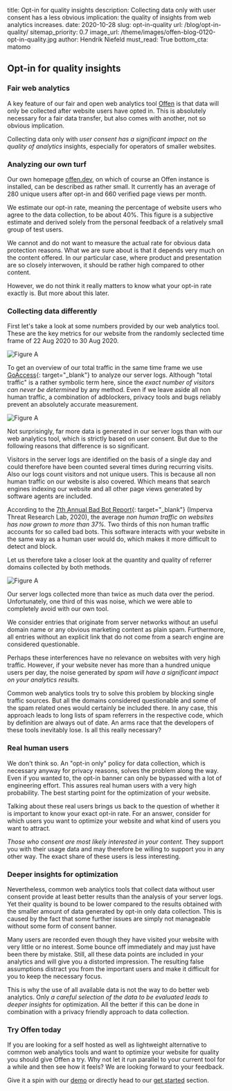 title: Opt-in for quality insights
description: Collecting data only with user consent has a less obvious implication: the quality of insights from web analytics increases.
date: 2020-10-28
slug: opt-in-quality
url: /blog/opt-in-quality/
sitemap_priority: 0.7
image_url: /theme/images/offen-blog-0120-opt-in-quality.jpg
author: Hendrik Niefeld
must_read: True
bottom_cta: matomo

## Opt-in for quality insights

### Fair web analytics

A key feature of our fair and open web analytics tool [Offen](https://www.offen.dev/get-started/) is that data will only be collected after website users have opted in. This is absolutely necessary for a fair data transfer, but also comes with another, not so obvious implication.

Collecting data only with *user consent has a significant impact on the quality of analytics* insights, especially for operators of smaller websites.

### Analyzing our own turf

Our own homepage [offen.dev](https://www.offen.dev/), on which of course an Offen instance is installed, can be described as rather small. It currently has an average of 280 unique users after opt-in and 660 verified page views per month.

We estimate our opt-in rate, meaning the percentage of website users who agree to the data collection, to be about 40%. This figure is a subjective estimate and derived solely from the personal feedback of a relatively small group of test users.

We cannot and do not want to measure the actual rate for obvious data protection reasons. What we are sure about is that it depends very much on the content offered. In our particular case, where product and presentation are so closely interwoven, it should be rather high compared to other content.

However, we do not think it really matters to know what your opt-in rate exactly is. But more about this later.

### Collecting data differently

First let's take a look at some numbers provided by our web analytics tool. These are the key metrics for our website from the randomly seclected time frame of 22 Aug 2020 to 30 Aug 2020.

<img class="mt3 mb2" alt="Figure A" src="/theme/images/offen-blog-0120-opt-in-quality-A.svg"/>

To get an overview of our total traffic in the same time frame we use [GoAccess](https://goaccess.io/){: target="_blank"} to analyze our server logs. Although "total traffic" is a rather symbolic term here, since the *exact number of visitors can never be determined* by any method. Even if we leave aside all non human traffic, a combination of adblockers, privacy tools and bugs reliably prevent an absolutely accurate measurement.

<img class="mt3 mb2" alt="Figure A" src="/theme/images/offen-blog-0120-opt-in-quality-B.svg"/>

Not surprisingly, far more data is generated in our server logs than with our web analytics tool, which is strictly based on user consent. But due to the following reasons that difference is so significant.

Visitors in the server logs are identified on the basis of a single day and could therefore have been counted several times during recurring visits. Also our logs count visitors and not unique users. This is because all non human traffic on our website is also covered. Which means that search engines indexing our website and all other page views generated by software agents are included.

According to the [7th Annual Bad Bot Report](https://www.imperva.com/resources/resource-library/reports/2020-bad-bot-report/){: target="_blank"} (Imperva Threat Research Lab, 2020), the average *non human traffic on websites has now grown to more than 37%.* Two thirds of this non human traffic accounts for so called bad bots. This software interacts with your website in the same way as a human user would do, which makes it more difficult to detect and block.

Let us therefore take a closer look at the quantity and quality of referrer domains collected by both methods.

<img class="mt3 mb2" alt="Figure A" src="/theme/images/offen-blog-0120-opt-in-quality-C.svg"/>

Our server logs collected more than twice as much data over the period. Unfortunately, one third of this was noise, which we were able to completely avoid with our own tool.

We consider entries that originate from server networks without an useful domain name or any obvious marketing content as plain spam. Furthermore, all entries without an explicit link that do not come from a search engine are considered questionable.

Perhaps these interferences have no relevance on websites with very high traffic. However, if your website never has more than a hundred unique users per day, the noise generated by *spam will have a significant impact on your analytics results.*

Common web analytics tools try to solve this problem by blocking single traffic sources. But all the domains considered questionable and some of the spam related ones would certainly be included there. In any case, this approach leads to long lists of spam referrers in the respective code, which by definition are always out of date. An arms race that the developers of these tools inevitably lose. Is all this really necessary?

### Real human users

We don't think so. An "opt-in only" policy for data collection, which is necessary anyway for privacy reasons, solves the problem along the way. Even if you wanted to, the opt-in banner can only be bypassed with a lot of engineering effort. This assures real human users with a very high probability. The best starting point for the optimization of your website.

Talking about these real users brings us back to the question of whether it is important to know your exact opt-in rate. For an answer, consider for which users you want to optimize your website and what kind of users you want to attract.

*Those who consent are most likely interested in your content.* They support you with their usage data and may therefore be willing to support you in any other way. The exact share of these users is less interesting.

### Deeper insights for optimization

Nevertheless, common web analytics tools that collect data without user consent provide at least better results than the analysis of your server logs. Yet their quality is bound to be lower compared to the results obtained with the smaller amount of data generated by opt-in only data collection. This is caused by the fact that some further issues are simply not manageable without some form of consent banner.

Many users are recorded even though they have visited your website with very little or no interest. Some bounce off immediately and may just have been there by mistake. Still, all these data points are included in your analytics and will give you a distorted impression. The resulting false assumptions distract you from the important users and make it difficult for you to keep the necessary focus.

This is why the use of all available data is not the way to do better web analytics. Only *a careful selection of the data to be evaluated leads to deeper insights* for optimization. All the better if this can be done in combination with a privacy friendly approach to data collection.

### Try Offen today

If you are looking for a self hosted as well as lightweight alternative to common web analytics tools and want to optimize your website for quality you should give Offen a try. Why not let it run parallel to your current tool for a while and then see how it feels? We are looking forward to your feedback.

Give it a spin with our [demo](https://www.offen.dev/try-demo/) or directly head to our [get started](https://www.offen.dev/get-started/) section.
